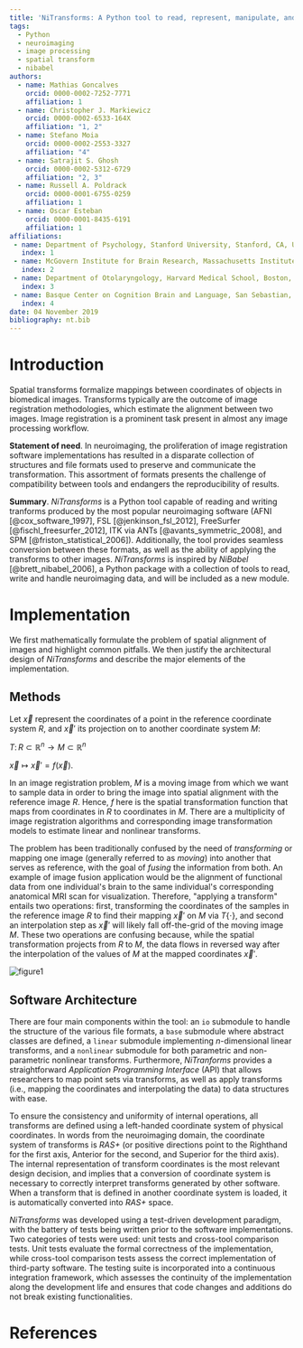 ```yaml
---
title: 'NiTransforms: A Python tool to read, represent, manipulate, and apply $n$-dimensional spatial transforms'
tags:
  - Python
  - neuroimaging
  - image processing
  - spatial transform
  - nibabel
authors:
  - name: Mathias Goncalves
    orcid: 0000-0002-7252-7771
    affiliation: 1
  - name: Christopher J. Markiewicz
    orcid: 0000-0002-6533-164X
    affiliation: "1, 2"
  - name: Stefano Moia
    orcid: 0000-0002-2553-3327
    affiliation: "4"
  - name: Satrajit S. Ghosh
    orcid: 0000-0002-5312-6729
    affiliation: "2, 3"
  - name: Russell A. Poldrack
    orcid: 0000-0001-6755-0259
    affiliation: 1
  - name: Oscar Esteban
    orcid: 0000-0001-8435-6191
    affiliation: 1
affiliations:
 - name: Department of Psychology, Stanford University, Stanford, CA, USA
   index: 1
 - name: McGovern Institute for Brain Research, Massachusetts Institute of Technology (MIT), Cambridge, MA, USA
   index: 2
 - name: Department of Otolaryngology, Harvard Medical School, Boston, MA, USA
   index: 3
 - name: Basque Center on Cognition Brain and Language, San Sebastian, Spain
   index: 4
date: 04 November 2019
bibliography: nt.bib
---
```


# Introduction

Spatial transforms formalize mappings between coordinates of objects in biomedical images.
Transforms typically are the outcome of image registration methodologies, which estimate the alignment between two images.
Image registration is a prominent task present in almost any image processing workflow.

**Statement of need**. In neuroimaging, the proliferation of image registration software implementations has resulted in a disparate collection of structures and file formats used to preserve and communicate the transformation.
This assortment of formats presents the challenge of compatibility between tools and endangers the reproducibility of results.

**Summary**. _NiTransforms_ is a Python tool capable of reading and writing tranforms produced by the most popular neuroimaging software (AFNI [@cox_software_1997], FSL [@jenkinson_fsl_2012], FreeSurfer [@fischl_freesurfer_2012], ITK via ANTs [@avants_symmetric_2008], and SPM [@friston_statistical_2006]).
Additionally, the tool provides seamless conversion between these formats, as well as the ability of applying the transforms to other images.
_NiTransforms_ is inspired by _NiBabel_ [@brett_nibabel_2006], a Python package with a collection of tools to read, write and handle neuroimaging data, and will be included as a new module.

# Implementation
We first mathematically formulate the problem of spatial alignment of images and highlight common pitfalls.
We then justify the architectural design of _NiTransforms_ and describe the major elements of the implementation.

## Methods
Let $\vec{x}$ represent the coordinates of a point in the reference coordinate system $R$, and $\vec{x}'$ its projection on to another coordinate system $M$:

$T\colon R \subset \mathbb{R}^n \to M \subset \mathbb{R}^n$

$\vec{x} \mapsto \vec{x}' = f(\vec{x}).$

In an image registration problem, $M$ is a moving image from which we want to sample data in order to bring the image into spatial alignment with the reference image $R$.
Hence, $f$ here is the spatial transformation function that maps from coordinates in $R$ to coordinates in $M$.
There are a multiplicity of image registration algorithms and corresponding image transformation models to estimate linear and nonlinear transforms.

The problem has been traditionally confused by the need of _transforming_ or mapping one image (generally referred to as _moving_) into another that serves as reference, with the goal of _fusing_ the information from both.
An example of image fusion application would be the alignment of functional data from one individual's brain to the same individual's corresponding anatomical MRI scan for visualization.
Therefore, "applying a transform" entails two operations: first, transforming the coordinates of the samples in the reference image $R$ to find their mapping $\vec{x}'$ on $M$ via $T\{\cdot\}$, and second an interpolation step as $\vec{x}'$ will likely fall off-the-grid of the moving image $M$.
These two operations are confusing because, while the spatial transformation projects from $R$ to $M$, the data flows in reversed way after the interpolation of the values of $M$ at the mapped coordinates $\vec{x}'$.

![figure1](https://github.com/poldracklab/nitransforms/raw/master/docs/_static/figure1-joss.png "Figure 1: Resampling a 3D image via a spatial transform to fuse the information of one into another image.")

## Software Architecture

There are four main components within the tool: an `io` submodule to handle the structure of the various file formats, a `base` submodule where abstract classes are defined, a `linear` submodule implementing $n$-dimensional linear transforms, and a `nonlinear` submodule for both parametric and non-parametric nonlinear transforms.
Furthermore, _NiTranforms_ provides a straightforward _Application Programming Interface_ (API) that allows researchers to map point sets via transforms, as well as apply transforms (i.e., mapping the coordinates and interpolating the data) to data structures with ease.

To ensure the consistency and uniformity of internal operations, all transforms are defined using a left-handed coordinate system of physical coordinates.
In words from the neuroimaging domain, the coordinate system of transforms is _RAS+_ (or positive directions point to the Righthand for the first axis, Anterior for the second, and Superior for the third axis).
The internal representation of transform coordinates is the most relevant design decision, and implies that a conversion of coordinate system is necessary to correctly interpret transforms generated by other software.
When a transform that is defined in another coordinate system is loaded, it is automatically converted into _RAS+_ space.

_NiTransforms_ was developed using a test-driven development paradigm, with the
battery of tests being written prior to the software implementations.
Two categories of tests were used: unit tests and cross-tool comparison tests.
Unit tests evaluate the formal correctness of the implementation, while cross-tool
comparison tests assess the correct implementation of third-party software.
The testing suite is incorporated into a continuous integration framework, which assesses the continuity of the implementation along the development life and ensures that code changes and additions do not break existing functionalities.

# References
